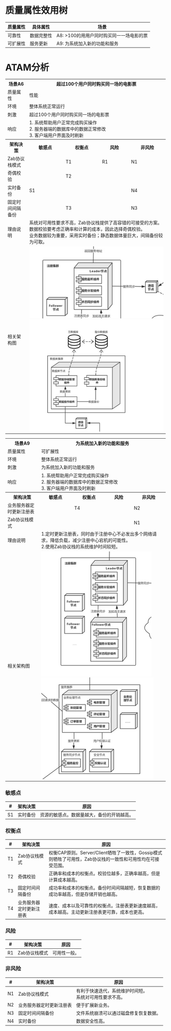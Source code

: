 # 质量属性效用树
| 质量属性 | 具体属性   | 场景                                   |
| -------- | ---------- | -------------------------------------- |
| 可靠性   | 数据完整性 | A8: >100的⽤用户同时购买同⼀一场电影的票 |
| 可扩展性 | 服务更新   | A9: 为系统加入新的功能和服务          |


# ATAM分析
<table>
	<tr>
		<th>场景A6</th>
		<th colspan='4'>超过100个用户同时购买同一场的电影票</th>
	</tr>
	<tr>
		<td>质量属性</td>
		<td colspan='4'>性能</td>
	</tr>
	<tr>
		<td>环境</td>
		<td colspan='4'>整体系统正常运行</td>
	</tr>
	<tr>
		<td>刺激</td>
		<td colspan='4'>超过100个用户同时购买同一场的电影票</td>
	</tr>
	<tr>
		<td>响应</td>
		<td colspan='4'>1. 系统帮助用户正常完成购买操作<br/>2. 服务器端的数据库中的数据正常修改<br>3. 客户端用户界面及时刷新</td>
	</tr>
	<tr>
			<th>架构决策</th>
			<th>敏感点</th>
			<th>权衡点</th>
			<th>风险</th>
			<th>非风险</th>
	</tr>
	<tr>
		<td>Zab协议栈模式</td>
		<td></td>
		<td>T1</td>
		<td>R1</td>
		<td>N1</td>
	</tr>
  	<tr>
		<td>奇偶校验</td>
		<td></td>
		<td>T2</td>
		<td></td>
		<td></td>
	</tr>
  <tr>
		<td>实时备份</td>
		<td>S1</td>
		<td></td>
		<td></td>
		<td>N4</td>
	</tr>
  <tr>
		<td>固定时间间隔备份</td>
		<td></td>
		<td>T3</td>
		<td></td>
		<td>N3</td>
	</tr>
	<tr>
		<td>理由说明</td>
		<td colspan='4'>系统对可用性要求不高，Zab协议栈提供了高容错的可接受的方案。<br>数据校验要考虑正确率和计算的成本，因此选择奇偶校验。<br>业务数据较为重要，采用实时备份；静态数据体量巨大，间隔备份较为可取。</td>
	</tr>
	<tr>
		<td>相关架构图</td>
		<td colspan='4'><img src='./img/可靠性1.jpg'></img><img src='./img/可靠性2.jpg'></img></td>
	</tr>
</table>

<table>
	<tr>
		<th>场景A9</th>
		<th colspan='4'>为系统加入新的功能和服务</th>
	</tr>
	<tr>
		<td>质量属性</td>
		<td colspan='4'>可扩展性</td>
	</tr>
	<tr>
		<td>环境</td>
		<td colspan='4'>整体系统正常运行</td>
	</tr>
	<tr>
		<td>刺激</td>
		<td colspan='4'>为系统加入新的功能和服务</td>
	</tr>
	<tr>
		<td>响应</td>
		<td colspan='4'>1. 系统帮助用户正常完成购买操作<br/>2. 服务器端的数据库中的数据正常修改<br/>3. 客户端用户界面及时刷新</td>
	</tr>
	<tr>
			<th>架构决策</th>
			<th>敏感点</th>
			<th>权衡点</th>
			<th>风险</th>
			<th>非风险</th>
	</tr>
	<tr>
		<td>业务服务器定时更新注册表</td>
		<td></td>
		<td>T4</td>
		<td></td>
		<td>N2</td>
	</tr>
  	<tr>
		<td>Zab协议栈模式</td>
		<td></td>
		<td></td>
		<td></td>
		<td>N1</td>
	</tr>
	<tr>
		<td>理由说明</td>
		<td colspan='4'>1.定时更新注册表，同时由于注册中心不必发出多个网络请求，降低负载，减少注册中心宕机的可能性。<br>2.使用Zab协议栈的系统维护时间较短。</td>
	</tr>
	<tr>
		<td>相关架构图</td>
		<td colspan='4'><img src='./img/扩展性1.jpg'></img><img src='./img/扩展性2.jpg'></img></td>
	</tr>
</table>

### 敏感点

|#|架构决策|原因|
|-|-|-|
|S1|实时备份|资源的敏感点。数据量越大，备份的开销越高。|

### 权衡点

|#|架构决策|原因|
|-|-|-|
|T1|Zab协议栈模式|权衡CAP原则。Server/Client牺牲了一致性，Gossip模式则牺牲了可用性，Zab协议栈的一致性和可用性均在可接受范围。|
|T2|奇偶校验|正确率和成本的权衡点。校验位越多，正确率越高，但是计算成本越高。|
|T3|固定时间间隔备份|成功率和成本的权衡点。备份时间间隔越短，恢复数据的成功率越高，但是存储开销也越高。|
|T4|业务服务器定时更新注册表|速度、成本以及可靠性的权衡点。注册表更新速度越高，成本越高。主动更新注册表更可靠，成本也更高。|

### 风险

|#|架构决策|原因|
|-|-|-|
|R1|Zab协议栈模式|可用性一般。|

### 非风险

|#|架构决策|原因|
|-|-|-|
|N1|Zab协议栈模式|有利于快速迭代，系统维护时间短。<br>系统对可用性要求不高。|
|N2|业务服务器定时更新注册表|便于扩展新业务。|
|N3|固定时间间隔备份|文件系统崩溃可以通过磁盘修复恢复数据。|
|N4|实时备份|数据安全性高。|